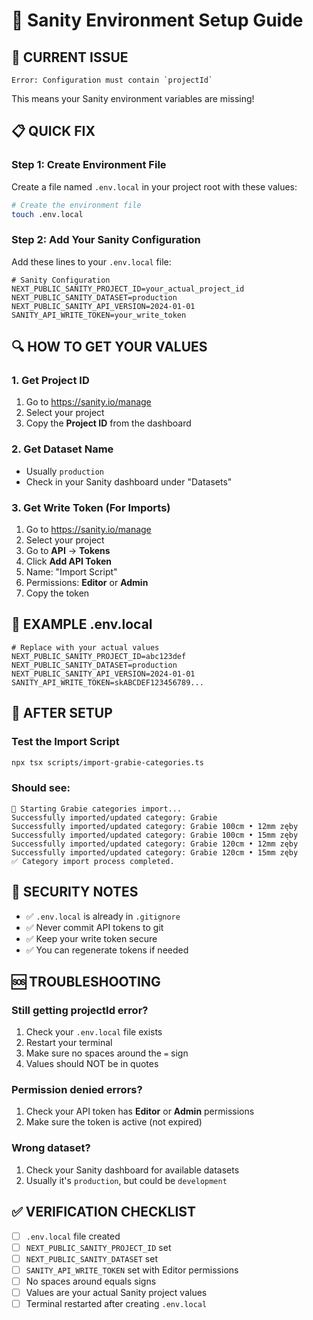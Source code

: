 # 🔧 Sanity Environment Setup Guide

## **🚨 CURRENT ISSUE**
```
Error: Configuration must contain `projectId`
```

This means your Sanity environment variables are missing!

## **📋 QUICK FIX**

### **Step 1: Create Environment File**
Create a file named `.env.local` in your project root with these values:

```bash
# Create the environment file
touch .env.local
```

### **Step 2: Add Your Sanity Configuration**
Add these lines to your `.env.local` file:

```env
# Sanity Configuration
NEXT_PUBLIC_SANITY_PROJECT_ID=your_actual_project_id
NEXT_PUBLIC_SANITY_DATASET=production
NEXT_PUBLIC_SANITY_API_VERSION=2024-01-01
SANITY_API_WRITE_TOKEN=your_write_token
```

## **🔍 HOW TO GET YOUR VALUES**

### **1. Get Project ID**
1. Go to https://sanity.io/manage
2. Select your project
3. Copy the **Project ID** from the dashboard

### **2. Get Dataset Name**
- Usually `production` 
- Check in your Sanity dashboard under "Datasets"

### **3. Get Write Token (For Imports)**
1. Go to https://sanity.io/manage
2. Select your project
3. Go to **API** → **Tokens**
4. Click **Add API Token**
5. Name: "Import Script"
6. Permissions: **Editor** or **Admin**
7. Copy the token

## **📝 EXAMPLE .env.local**
```env
# Replace with your actual values
NEXT_PUBLIC_SANITY_PROJECT_ID=abc123def
NEXT_PUBLIC_SANITY_DATASET=production
NEXT_PUBLIC_SANITY_API_VERSION=2024-01-01
SANITY_API_WRITE_TOKEN=skABCDEF123456789...
```

## **🚀 AFTER SETUP**

### **Test the Import Script**
```bash
npx tsx scripts/import-grabie-categories.ts
```

### **Should see:**
```
🚀 Starting Grabie categories import...
Successfully imported/updated category: Grabie
Successfully imported/updated category: Grabie 100cm • 12mm zęby
Successfully imported/updated category: Grabie 100cm • 15mm zęby
Successfully imported/updated category: Grabie 120cm • 12mm zęby
Successfully imported/updated category: Grabie 120cm • 15mm zęby
✅ Category import process completed.
```

## **🔐 SECURITY NOTES**

- ✅ `.env.local` is already in `.gitignore`
- ✅ Never commit API tokens to git
- ✅ Keep your write token secure
- ✅ You can regenerate tokens if needed

## **🆘 TROUBLESHOOTING**

### **Still getting projectId error?**
1. Check your `.env.local` file exists
2. Restart your terminal
3. Make sure no spaces around the `=` sign
4. Values should NOT be in quotes

### **Permission denied errors?**
1. Check your API token has **Editor** or **Admin** permissions
2. Make sure the token is active (not expired)

### **Wrong dataset?**
1. Check your Sanity dashboard for available datasets
2. Usually it's `production`, but could be `development`

## **✅ VERIFICATION CHECKLIST**

- [ ] `.env.local` file created
- [ ] `NEXT_PUBLIC_SANITY_PROJECT_ID` set
- [ ] `NEXT_PUBLIC_SANITY_DATASET` set  
- [ ] `SANITY_API_WRITE_TOKEN` set with Editor permissions
- [ ] No spaces around equals signs
- [ ] Values are your actual Sanity project values
- [ ] Terminal restarted after creating `.env.local`
